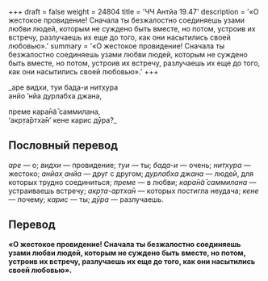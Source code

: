+++
draft = false
weight = 24804
title = 'ЧЧ Антйа 19.47'
description = '«О жестокое провидение! Сначала ты безжалостно соединяешь узами любви людей, которым не суждено быть вместе, но потом, устроив их встречу, разлучаешь их еще до того, как они насытились своей любовью».'
summary = '«О жестокое провидение! Сначала ты безжалостно соединяешь узами любви людей, которым не суждено быть вместе, но потом, устроив их встречу, разлучаешь их еще до того, как они насытились своей любовью».'
+++

_аре видхи, туи бад̣а-и нит̣хура  
анйо ’нйа дурлабха джана,  
  
преме кара̄н̃а̄ саммилана,  
‘акр̣та̄ртха̄н’ кене карис дӯра?_

## Пословный перевод

_аре_ — о; _видхи_ — провидение; _туи_ — ты; _бад̣а_\-_и_ — очень; _нит̣хура_ — жестоко; _анйах̣_ _анйа_ — друг с другом; _дурлабха_ _джана_ — людей, для которых трудно соединиться; _преме_ — в любви; _кара̄н̃а̄_ _саммилана_ — устраиваешь встречу; _акр̣та_\-_артха̄н_ — которых постигла неудача; _кене_ — почему; _карис_ — ты; _дӯра_ — разлучаешь.

## Перевод

**«О жестокое провидение! Сначала ты безжалостно соединяешь узами любви людей, которым не суждено быть вместе, но потом, устроив их встречу, разлучаешь их еще до того, как они насытились своей любовью».**
